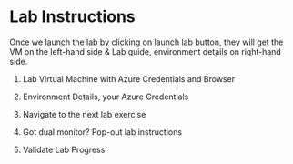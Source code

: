 # Lab Instructions

Once we launch the lab by clicking on launch lab button, they will get the VM on the left-hand side & Lab guide, environment details on right-hand side.





1. Lab Virtual Machine with Azure Credentials and Browser

2. Environment Details, your Azure Credentials

3. Navigate to the next lab exercise

4. Got dual monitor? Pop-out lab instructions

5. Validate Lab Progress












